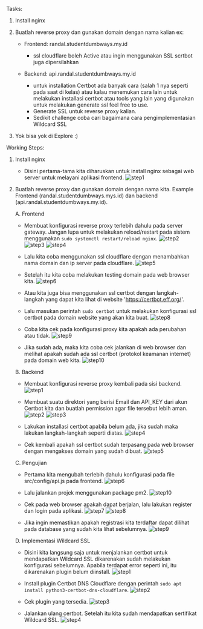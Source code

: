 Tasks:
1. Install nginx
2. Buatlah reverse proxy dan gunakan domain dengan nama kalian ex:
   - Frontend: randal.studentdumbways.my.id
      - ssl cloudflare boleh Active atau ingin menggunakan SSL scrtbot juga dipersilahkan

   - Backend: api.randal.studentdumbways.my.id
      - untuk installation Certbot ada banyak cara (salah 1 nya seperti pada saat di kelas) atau kalau menemukan cara lain untuk melakukan installasi certbot atau tools yang lain yang digunakan untuk melakukan generate ssl feel free to use.
      - Generate SSL untuk reverse proxy kalian.
      - Sedikit challenge coba cari bagaimana cara pengimplementasian Wildcard SSL

3. Yok bisa yok di Explore :)

Working Steps:
1. Install nginx
   - Disini pertama-tama kita diharuskan untuk install nginx sebagai web server untuk melayani aplikasi frontend.
     ![step1](https://github.com/user-attachments/assets/d5c8124f-173b-4eea-adff-597f1204921f)

2. Buatlah reverse proxy dan gunakan domain dengan nama kita. Example Frontend (randal.studentdumbways.mys.id) dan backend (api.randal.studentdumbways.my.id).
   
   A. Frontend
   - Membuat konfigurasi reverse proxy terlebih dahulu pada server gateway. Jangan lupa untuk melakukan reload/restart pada sistem menggunakan ``` sudo systemctl restart/reload nginx ```.
     ![step2](https://github.com/user-attachments/assets/660a6e99-3a61-4f1f-94a5-f4e824fb9385)
     ![step3](https://github.com/user-attachments/assets/7e826981-3cd1-4cf5-9833-429fc696d781)
     ![step4](https://github.com/user-attachments/assets/b0081999-a6ac-4658-8f38-5f832dd7215a)

   - Lalu kita coba menggunakan ssl cloudflare dengan menambahkan nama domain dan ip server pada cloudflare.
     ![step5](https://github.com/user-attachments/assets/fe863aa7-99f0-418e-9b0a-ec69bb53235f)

   - Setelah itu kita coba melakukan testing domain pada web browser kita.
     ![step6](https://github.com/user-attachments/assets/28a1b7c2-cd8a-4053-b91a-9c8ef574c26b)

   - Atau kita juga bisa menggunakan ssl certbot dengan langkah-langkah yang dapat kita lihat di website 'https://certbot.eff.org/'.
   - Lalu masukan perintah ``` sudo certbot ``` untuk melakukan konfigurasi ssl certbot pada domain website yang akan kita buat.
     ![step8](https://github.com/user-attachments/assets/7e703dde-7e32-40fe-a6a3-8b5209d143c2)

   - Coba kita cek pada konfigurasi proxy kita apakah ada perubahan atau tidak.
     ![step9](https://github.com/user-attachments/assets/b1acb599-7331-4f90-bd38-fac2596ae27d)

   - Jika sudah ada, maka kita coba cek jalankan di web browser dan melihat apakah sudah ada ssl certbot (protokol keamanan internet) pada domain web kita.
     ![step10](https://github.com/user-attachments/assets/7b3736ce-22c1-4ba5-880c-988192b46234)

   B. Backend
   - Membuat konfigurasi reverse proxy kembali pada sisi backend.
     ![step1](https://github.com/user-attachments/assets/d60d14e7-53a3-49d7-b8a0-aedcfd5cc73d)

   - Membuat suatu direktori yang berisi Email dan API_KEY dari akun Certbot kita dan buatlah permission agar file tersebut lebih aman.
     ![step2](https://github.com/user-attachments/assets/ba03a78e-356d-4ee7-af00-d8b057eef491)
     ![step3](https://github.com/user-attachments/assets/a26e45e0-fcb2-4857-af7d-824964e6f528)

   - Lakukan installasi certbot apabila belum ada, jika sudah maka lakukan langkah-langkah seperti diatas.
     ![step4](https://github.com/user-attachments/assets/acb0d0d3-9c0d-452d-a912-d02d5673d269)

   - Cek kembali apakah ssl certbot sudah terpasang pada web browser dengan mengakses domain yang sudah dibuat.
     ![step5](https://github.com/user-attachments/assets/5834fbb4-f56a-4fb2-bd3d-89ca799bcad1)


   C. Pengujian
   - Pertama kita mengubah terlebih dahulu konfigurasi pada file src/config/api.js pada frontend.
     ![step6](https://github.com/user-attachments/assets/5a081a8c-b791-437d-8b4f-3f7e3708e2f1)

   - Lalu jalankan projek menggunakan package pm2.
     ![step10](https://github.com/user-attachments/assets/61abc807-6d08-4d3f-aca9-36687b1ec3db)

   - Cek pada web browser apakah dapat berjalan, lalu lakukan register dan login pada aplikasi.
     ![step7](https://github.com/user-attachments/assets/f1e582ff-0ce5-4217-82aa-f2e434ea680f)
     ![step8](https://github.com/user-attachments/assets/c6ad82cd-78fd-4626-9a3c-13d61e5bc07d)

   - Jika ingin memastikan apakah registrasi kita terdaftar dapat dilihat pada database yang sudah kita lihat sebelumnya.
     ![step9](https://github.com/user-attachments/assets/ebe9134e-0055-437a-b0ac-3d1de1f4a700)


   D. Implementasi Wildcard SSL
   - Disini kita langsung saja untuk menjalankan certbot untuk mendapatkan Wildcard SSL dikarenakan sudah melakukan konfigurasi sebelumnya. Apabila terdapat error seperti ini, itu dikarenakan plugin belum diinstall.
     ![step1](https://github.com/user-attachments/assets/2801b13d-2a75-4e3b-b372-6d56ad58e8bc)

   - Install plugin Certbot DNS Cloudflare dengan perintah ``` sudo apt install python3-certbot-dns-cloudflare ```.
     ![step2](https://github.com/user-attachments/assets/d75824b9-b05f-4bf7-8cf5-a8e30a16689f)

   - Cek plugin yang tersedia.
     ![step3](https://github.com/user-attachments/assets/f08d9dd3-eb20-4259-9df2-69b41547a227)

   - Jalankan ulang certbot. Setelah itu kita sudah mendapatkan sertifikat Wildcard SSL.
     ![step4](https://github.com/user-attachments/assets/224914e5-f0a5-49c8-948f-6ccae0a8f058)


